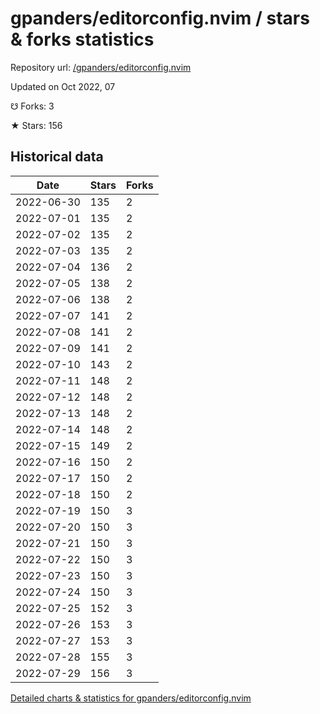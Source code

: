 # gpanders/editorconfig.nvim / stars & forks statistics

Repository url: [/gpanders/editorconfig.nvim](https://github.com/gpanders/editorconfig.nvim)

Updated on Oct 2022, 07

☋ Forks: 3

★ Stars: 156

## Historical data
| Date | Stars | Forks |
|------|-------|-------|
| 2022-06-30 | 135 | 2 | 
| 2022-07-01 | 135 | 2 | 
| 2022-07-02 | 135 | 2 | 
| 2022-07-03 | 135 | 2 | 
| 2022-07-04 | 136 | 2 | 
| 2022-07-05 | 138 | 2 | 
| 2022-07-06 | 138 | 2 | 
| 2022-07-07 | 141 | 2 | 
| 2022-07-08 | 141 | 2 | 
| 2022-07-09 | 141 | 2 | 
| 2022-07-10 | 143 | 2 | 
| 2022-07-11 | 148 | 2 | 
| 2022-07-12 | 148 | 2 | 
| 2022-07-13 | 148 | 2 | 
| 2022-07-14 | 148 | 2 | 
| 2022-07-15 | 149 | 2 | 
| 2022-07-16 | 150 | 2 | 
| 2022-07-17 | 150 | 2 | 
| 2022-07-18 | 150 | 2 | 
| 2022-07-19 | 150 | 3 | 
| 2022-07-20 | 150 | 3 | 
| 2022-07-21 | 150 | 3 | 
| 2022-07-22 | 150 | 3 | 
| 2022-07-23 | 150 | 3 | 
| 2022-07-24 | 150 | 3 | 
| 2022-07-25 | 152 | 3 | 
| 2022-07-26 | 153 | 3 | 
| 2022-07-27 | 153 | 3 | 
| 2022-07-28 | 155 | 3 | 
| 2022-07-29 | 156 | 3 | 


[Detailed charts & statistics for gpanders/editorconfig.nvim](https://reviewgithub.com/rep/gpanders/editorconfig.nvim)
